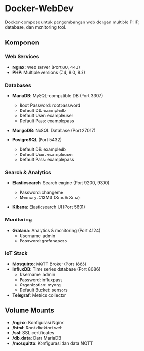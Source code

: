 # Docker-WebDev 

Docker-compose untuk pengembangan web dengan multiple PHP, database, dan monitoring tool.

## Komponen

### Web Services
- **Nginx**: Web server (Port 80, 443)
- **PHP**: Multiple versions (7.4, 8.0, 8.3)

### Databases
- **MariaDB**: MySQL-compatible DB (Port 3307)
  - Root Password: rootpassword
  - Default DB: exampledb
  - Default User: exampleuser
  - Default Pass: examplepass

- **MongoDB**: NoSQL Database (Port 27017)

- **PostgreSQL** (Port 5432)
  - Default DB: exampledb
  - Default User: exampleuser
  - Default Pass: examplepass

### Search & Analytics
- **Elasticsearch**: Search engine (Port 9200, 9300)
  - Password: changeme
  - Memory: 512MB (Xms & Xmx)

- **Kibana**: Elasticsearch UI (Port 5601)

### Monitoring
- **Grafana**: Analytics & monitoring (Port 4124)
  - Username: admin
  - Password: grafanapass

### IoT Stack
- **Mosquitto**: MQTT Broker (Port 1883)
- **InfluxDB**: Time series database (Port 8086)
  - Username: admin
  - Password: influxpass
  - Organization: myorg
  - Default Bucket: sensors
- **Telegraf**: Metrics collector

## Volume Mounts
- **/nginx**: Konfigurasi Nginx
- **/html**: Root direktori web
- **/ssl**: SSL certificates
- **/db_data**: Dara MariaDB
- **/mosquitto**: Konfigurasi dan data MQTT
